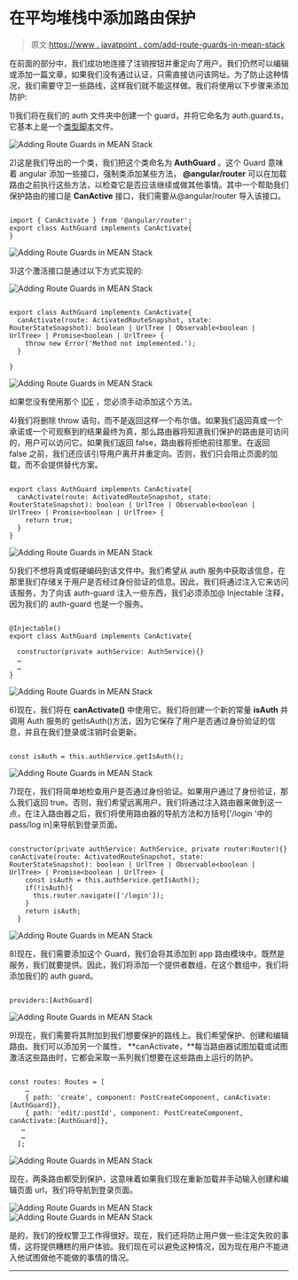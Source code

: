 # 在平均堆栈中添加路由保护

> 原文:[https://www . javatpoint . com/add-route-guards-in-mean-stack](https://www.javatpoint.com/adding-route-guards-in-mean-stack)

在前面的部分中，我们成功地连接了注销按钮并重定向了用户。我们仍然可以编辑或添加一篇文章，如果我们没有通过认证，只需直接访问该网址。为了防止这种情况，我们需要守卫一些路线，这样我们就不能这样做。我们将使用以下步骤来添加防护:

1)我们将在我们的 auth 文件夹中创建一个 guard，并将它命名为 auth.guard.ts，它基本上是一个[类型脚本](https://www.javatpoint.com/typescript-tutorial)文件。

![Adding Route Guards in MEAN Stack](../Images/c2d3e155a91b669b3d9bcf5c6d2e6c4e.png)

2)这是我们导出的一个类，我们把这个类命名为 **AuthGuard** 。这个 Guard 意味着 angular 添加一些接口，强制类添加某些方法， **@angular/router** 可以在加载路由之前执行这些方法，以检查它是否应该继续或做其他事情。其中一个帮助我们保护路由的接口是 **CanActive** 接口，我们需要从@angular/router 导入该接口。

```

import { CanActivate } from '@angular/router';
export class AuthGuard implements CanActivate{
}

```

![Adding Route Guards in MEAN Stack](../Images/733f66bff8e879e184d5291a8c8656e8.png)

3)这个激活接口是通过以下方式实现的:

![Adding Route Guards in MEAN Stack](../Images/a015b8079fa6b2536dc5936ac879228b.png)

```

export class AuthGuard implements CanActivate{
  canActivate(route: ActivatedRouteSnapshot, state: RouterStateSnapshot): boolean | UrlTree | Observable<boolean | UrlTree> | Promise<boolean | UrlTree> {
    throw new Error('Method not implemented.');
  }

}

```

![Adding Route Guards in MEAN Stack](../Images/aec4a005f811000295dfc3d1a47398b4.png)

如果您没有使用那个 [IDE](https://www.javatpoint.com/ide-full-form) ，您必须手动添加这个方法。

4)我们将删除 throw 语句，而不是返回这样一个布尔值。如果我们返回真或一个承诺或一个可观察到的结果最终为真，那么路由器将知道我们保护的路由是可访问的，用户可以访问它。如果我们返回 false，路由器将拒绝前往那里。在返回 false 之前，我们还应该引导用户离开并重定向。否则，我们只会阻止页面的加载，而不会提供替代方案。

```

export class AuthGuard implements CanActivate{
  canActivate(route: ActivatedRouteSnapshot, state: RouterStateSnapshot): boolean | UrlTree | Observable<boolean | UrlTree> | Promise<boolean | UrlTree> {
    return true;
  }
}

```

![Adding Route Guards in MEAN Stack](../Images/48902266089fc13410b4386e0cc0a996.png)

5)我们不想将真或假硬编码到该文件中。我们希望从 auth 服务中获取该信息，在那里我们存储关于用户是否经过身份验证的信息。因此，我们将通过注入它来访问该服务，为了向该 auth-guard 注入一些东西，我们必须添加@ Injectable 注释，因为我们的 auth-guard 也是一个服务。

```

@Injectable()
export class AuthGuard implements CanActivate{

  constructor(private authService: AuthService){}
  …
  …
}

```

![Adding Route Guards in MEAN Stack](../Images/ae0953d90c6a64328a5e80c27429e07b.png)

6)现在，我们将在 **canActivate()** 中使用它。我们将创建一个新的常量 **isAuth** 并调用 Auth 服务的 getIsAuth()方法，因为它保存了用户是否通过身份验证的信息，并且在我们登录或注销时会更新。

```

const isAuth = this.authService.getIsAuth();

```

![Adding Route Guards in MEAN Stack](../Images/9a17e9fcaf68e1b1866874b507e21c79.png)

7)现在，我们将简单地检查用户是否通过身份验证。如果用户通过了身份验证，那么我们返回 true。否则，我们希望远离用户。我们将通过注入路由器来做到这一点，在注入路由器之后，我们将使用路由器的导航方法和方括号['/login '中的 pass/log in]来导航到登录页面。

```

constructor(private authService: AuthService, private router:Router){}
canActivate(route: ActivatedRouteSnapshot, state: RouterStateSnapshot): boolean | UrlTree | Observable<boolean | UrlTree> | Promise<boolean | UrlTree> {
    const isAuth = this.authService.getIsAuth();
    if(!isAuth){
      this.router.navigate(['/login']);
    }
    return isAuth;
  }

```

![Adding Route Guards in MEAN Stack](../Images/cc7c6301cc2eb723de7e17b7b95bd5f0.png)

8)现在，我们需要添加这个 Guard，我们会将其添加到 app 路由模块中。既然是服务，我们就要提供。因此，我们将添加一个提供者数组，在这个数组中，我们将添加我们的 auth guard。

```

providers:[AuthGuard]

```

![Adding Route Guards in MEAN Stack](../Images/1d2ecf6326e4b14ca7a81160cffbf86b.png)

9)现在，我们需要将其附加到我们想要保护的路线上。我们希望保护、创建和编辑路由。我们可以添加另一个属性， **canActivate，**每当路由器试图加载或试图激活这些路由时，它都会采取一系列我们想要在这些路由上运行的防护。

```

const routes: Routes = [
    …
    { path: 'create', component: PostCreateComponent, canActivate: [AuthGuard]},
    { path: 'edit/:postId', component: PostCreateComponent, canActivate:[AuthGuard]},
   …
   …
  ];

```

![Adding Route Guards in MEAN Stack](../Images/aad4174085f32e40868a3e1015c4db28.png)

现在，两条路由都受到保护，这意味着如果我们现在重新加载并手动输入创建和编辑页面 url，我们将导航到登录页面。

![Adding Route Guards in MEAN Stack](../Images/848c96e01a0d8ad23b0d86f71d66af85.png)
![Adding Route Guards in MEAN Stack](../Images/f96791fc5997d6594d44c8054799daa4.png)

是的，我们的授权警卫工作得很好。现在，我们还将防止用户做一些注定失败的事情，这将提供糟糕的用户体验。我们现在可以避免这种情况，因为现在用户不能进入他试图做他不能做的事情的情况。

* * *